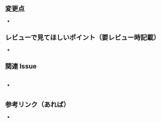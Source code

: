 ## 変更点
<!-- このマージリクエストの変更点を箇条書きで、この行の下から書いてください。 -->
- 


## レビューで見てほしいポイント（要レビュー時記載）
<!-- この行の下から書いてください。 -->
- 


## 関連 Issue
<!-- #1 と書くと Issue 1 へリンクされます。 -->
- #


## 参考リンク（あれば）
<!-- [タイトル](URL) 書式でリンクになります。 -->
- 